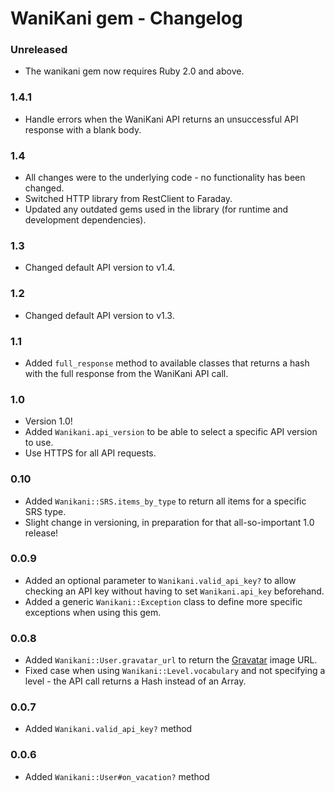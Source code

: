 # WaniKani gem - Changelog

### Unreleased
- The wanikani gem now requires Ruby 2.0 and above.

### 1.4.1
- Handle errors when the WaniKani API returns an unsuccessful API response with a blank body.

### 1.4
- All changes were to the underlying code - no functionality has been changed.
- Switched HTTP library from RestClient to Faraday.
- Updated any outdated gems used in the library (for runtime and development dependencies).

### 1.3
- Changed default API version to v1.4.


### 1.2
- Changed default API version to v1.3.

### 1.1
- Added `full_response` method to available classes that returns a hash with the full response from the WaniKani API call.

### 1.0
- Version 1.0!
- Added `Wanikani.api_version` to be able to select a specific API version to use.
- Use HTTPS for all API requests.

### 0.10

- Added `Wanikani::SRS.items_by_type` to return all items for a specific SRS type.
- Slight change in versioning, in preparation for that all-so-important 1.0 release!

### 0.0.9

- Added an optional parameter to `Wanikani.valid_api_key?` to allow checking an API key without having to set `Wanikani.api_key` beforehand.
- Added a generic `Wanikani::Exception` class to define more specific exceptions when using this gem.

### 0.0.8

- Added `Wanikani::User.gravatar_url` to return the [Gravatar](http://en.gravatar.com/) image URL.
- Fixed case when using `Wanikani::Level.vocabulary` and not specifying a level - the API call returns a Hash instead of an Array.

### 0.0.7

- Added `Wanikani.valid_api_key?` method

### 0.0.6

- Added `Wanikani::User#on_vacation?` method
